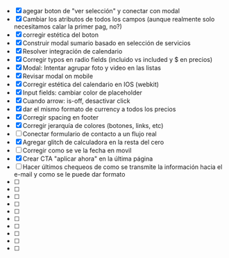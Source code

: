 - [x] agegar boton de "ver selección" y conectar con modal
- [x] Cambiar los atributos de todos los campos (aunque realmente solo necesitamos calar la primer pag, no?)
- [x] corregir estética del boton
- [x] Construir modal sumario basado en selección de servicios
- [x] Resolver integración de calendario
- [x] Corregir typos en radio fields (incluido vs included y $ en precios)
- [x] Modal: Intentar agrupar foto y video en las listas
- [x] Revisar modal on mobile
- [x] Corregir estética del calendario en IOS (webkit)
- [x] Input fields: cambiar color de placeholder
- [x] Cuando arrow: is-off, desactivar click
- [x] dar el mismo formato de currency a todos los precios
- [x] Corregir spacing en footer
- [x] Corregir jerarquía de colores (botones, links, etc)
- [ ] Conectar formulario de contacto a un flujo real
- [x] Agregar glitch de calculadora en la resta del cero
- [ ] Corregir como se ve la fecha en movil
- [x] Crear CTA "aplicar ahora" en la última página
- [ ] Hacer últimos chequeos de como se transmite la información hacia el e-mail y como se le puede dar formato
- [ ]
- [ ]
- [ ]
- [ ]
- [ ]
- [ ]
- [ ]
- [ ]
- [ ]
- [ ]
